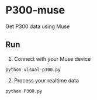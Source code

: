 # P300-muse
Get P300 data using Muse

## Run
1. Connect with your Muse device

  `python visual-p300.py`

2. Process your realtime data

  `python P300.py`

